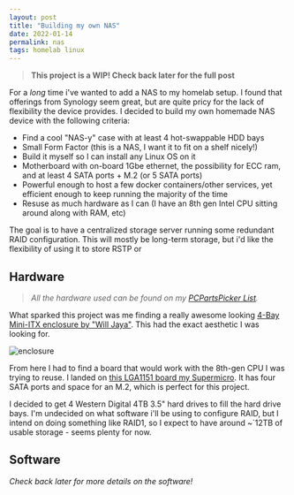 ```yaml
---
layout: post
title: "Building my own NAS"
date: 2022-01-14
permalink: nas
tags: homelab linux
---
```

<!-- ![1.png]({{site.url}}/assets/resources-nas/1.png) -->

> **This project is a WIP!  Check back later for the full post**

For a _long_ time i've wanted to add a NAS to my homelab setup.  I found that offerings from Synology seem great, but are quite pricy for the lack of flexibility the device provides.  I decided to build my own homemade NAS device with the following criteria:

- Find a cool "NAS-y" case with at least 4 hot-swappable HDD bays
- Small Form Factor (this is a NAS, I want it to fit on a shelf nicely!)
- Build it myself so I can install any Linux OS on it
- Motherboard with on-board 1Gbe ethernet, the possibility for ECC ram, and at least 4 SATA ports + M.2 (or 5 SATA ports)
- Powerful enough to host a few docker containers/other services, yet efficient enough to keep running the majority of the time
- Resuse as much hardware as I can (I have an 8th gen Intel CPU sitting around along with RAM, etc)

The goal is to have a centralized storage server running some redundant RAID configuration. This will mostly be long-term storage, but i'd like the flexibility of using it to store RSTP or 


## Hardware

> _All the hardware used can be found on my [PCPartsPicker List](https://pcpartpicker.com/list/KJKDCz)._

What sparked this project was me finding a really awesome looking [4-Bay Mini-ITX enclosure by "Will Jaya"](https://www.newegg.com/p/2KH-002U-00003?Item=9SIABEE4A08172).  This had the exact aesthetic I was looking for.

![enclosure]({{site.url}}/assets/resources-nas/1.jpeg)


From here I had to find a board that would work with the 8th-gen CPU I was trying to reuse.  I landed on [this LGA1151 board my Supermicro](https://pcpartpicker.com/product/vzJtt6/supermicro-x11scl-if-mini-itx-lga1151-motherboard-mbd-x11scl-if-o).  It has four SATA ports and space for an M.2, which is perfect for this project.

I decided to get 4 Western Digital 4TB 3.5" hard drives to fill the hard drive bays.  I'm undecided on what software i'll be using to configure RAID, but I intend on doing something like RAID1, so I expect to have around ~`12TB of usable storage - seems plenty for now.


## Software 

_Check back later for more details on the software!_
